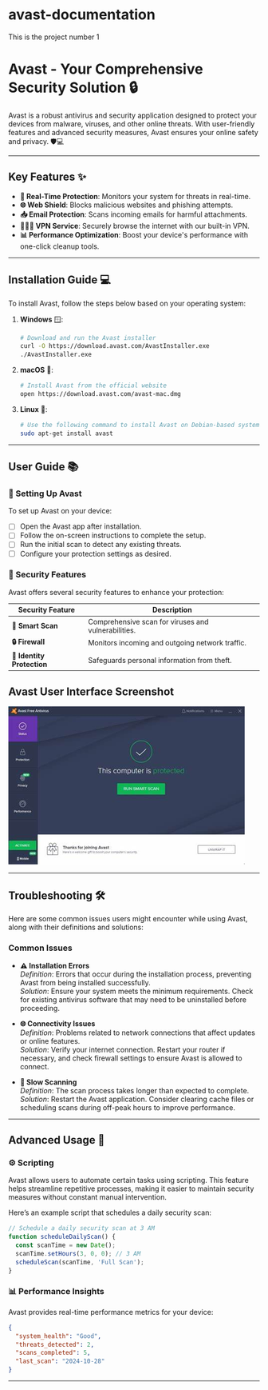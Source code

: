 # avast-documentation
This is the project number 1 
# Avast - Your Comprehensive Security Solution 🔒

Avast is a robust antivirus and security application designed to protect your devices from malware, viruses, and other online threats. With user-friendly features and advanced security measures, Avast ensures your online safety and privacy. 🛡️💻

---

## Key Features ✨

- **🦠 Real-Time Protection**: Monitors your system for threats in real-time.
- **🌐 Web Shield**: Blocks malicious websites and phishing attempts.
- **📥 Email Protection**: Scans incoming emails for harmful attachments.
- **🧑‍🤝‍🧑 VPN Service**: Securely browse the internet with our built-in VPN.
- **📊 Performance Optimization**: Boost your device's performance with one-click cleanup tools.

---

## Installation Guide 💻

To install Avast, follow the steps below based on your operating system:

1. **Windows** 🪟:
    ```bash
    # Download and run the Avast installer
    curl -O https://download.avast.com/AvastInstaller.exe
    ./AvastInstaller.exe
    ```

2. **macOS** 🍏:
    ```bash
    # Install Avast from the official website
    open https://download.avast.com/avast-mac.dmg
    ```

3. **Linux** 🐧:
    ```bash
    # Use the following command to install Avast on Debian-based systems
    sudo apt-get install avast
    ```

---

## User Guide 📚

### 📂 Setting Up Avast

To set up Avast on your device:
- [ ] Open the Avast app after installation.
- [ ] Follow the on-screen instructions to complete the setup.
- [ ] Run the initial scan to detect any existing threats.
- [ ] Configure your protection settings as desired.

### 🤝 Security Features

Avast offers several security features to enhance your protection:

| Security Feature      | Description                              |
|-----------------------|------------------------------------------|
| **🦠 Smart Scan**      | Comprehensive scan for viruses and vulnerabilities. |
| **🔒 Firewall**        | Monitors incoming and outgoing network traffic. |
| **👤 Identity Protection** | Safeguards personal information from theft. |

## Avast User Interface Screenshot

![Avast User Interface Screenshot](avast_screenshot.png "Screenshot of the Avast user interface showing the main dashboard with security status and features")

---

## Troubleshooting 🛠️
Here are some common issues users might encounter while using Avast, along with their definitions and solutions:

### Common Issues

- **⚠️ Installation Errors**  
  *Definition*: Errors that occur during the installation process, preventing Avast from being installed successfully.  
  *Solution*: Ensure your system meets the minimum requirements. Check for existing antivirus software that may need to be uninstalled before proceeding.

- **🌐 Connectivity Issues**  
  *Definition*: Problems related to network connections that affect updates or online features.  
  *Solution*: Verify your internet connection. Restart your router if necessary, and check firewall settings to ensure Avast is allowed to connect.

- **🐢 Slow Scanning**  
  *Definition*: The scan process takes longer than expected to complete.  
  *Solution*: Restart the Avast application. Consider clearing cache files or scheduling scans during off-peak hours to improve performance.

---
## Advanced Usage 🔧

### ⚙️ Scripting

Avast allows users to automate certain tasks using scripting. This feature helps streamline repetitive processes, making it easier to maintain security measures without constant manual intervention.

Here’s an example script that schedules a daily security scan:

```javascript
// Schedule a daily security scan at 3 AM
function scheduleDailyScan() {
  const scanTime = new Date();
  scanTime.setHours(3, 0, 0); // 3 AM
  scheduleScan(scanTime, 'Full Scan');
}
```
### 📊 Performance Insights

Avast provides real-time performance metrics for your device:

```json
{
  "system_health": "Good",
  "threats_detected": 2,
  "scans_completed": 5,
  "last_scan": "2024-10-28"
}
```
---
